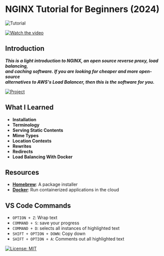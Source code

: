 # NGINX Tutorial for Beginners (2024)

![Tutorial](https://img.shields.io/badge/Tutorial-lightorange)

[![Watch the video](https://img.youtube.com/vi/9t9Mp0BGnyI/0.jpg)](https://www.youtube.com/watch?v=9t9Mp0BGnyI)

## Introduction
***This is a light introduction to NGINX, an open source reverse proxy, load balancing, <br>
and caching software. If you are looking for cheaper and more open-source <br>
alternatives to AWS's Load Balancer, then this is the software for you.***

[![Project](https://img.shields.io/badge/Click%20Here%20To%20See%20My%20Project!-pink)](https://github.com/thespcrewroy/TutorialHell/tree/main/HTML/Projects/Little%20Taco%20Shop)

## What I Learned
* **Installation**
* **Terminology**
* **Serving Static Contents**
* **Mime Types**
* **Location Contexts**
* **Rewrites**
* **Redirects**
* **Load Balancing With Docker**

## Resources
* **[Homebrew](https://brew.sh/)**: A package installer
* **[Docker](https://docs.docker.com/desktop/install/mac-install/#system-requirements)**: Run containerized applications in the cloud

## VS Code Commands
* ```OPTION + Z```: Wrap text
* ```COMMAND + S```: save your progress
* ```COMMAND + D```: selects all instances of highlighted text
* ```SHIFT + OPTION + DOWN```: Copy down
* ```SHIFT + OPTION + A```: Comments out all highlighted text

[![License: MIT](https://img.shields.io/badge/License-MIT%202024-orange.svg)](https://opensource.org/license/mit)
